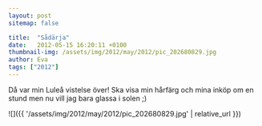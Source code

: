 ```yaml
---
layout: post
sitemap: false

title:  "Sådärja"
date:   2012-05-15 16:20:11 +0100
thumbnail-img: /assets/img/2012/may/2012/pic_202680829.jpg
author: Eva
tags: ["2012"]
---
```


Då var min Luleå vistelse över! Ska visa min hårfärg och mina inköp om en stund men nu vill jag bara glassa i solen ;)

![]({{ '/assets/img/2012/may/2012/pic_202680829.jpg'  | relative_url }})

